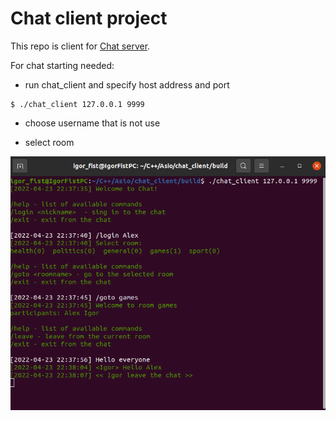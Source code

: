 # Chat client project
This repo is client for [Chat server](https://github.com/IgorFist/Chat_server).

For chat starting needed:

*  run chat_client and specify host address and port

```
$ ./chat_client 127.0.0.1 9999
``` 
* choose username that is not use
  
* select room

![screenshot](./resources/screen.png)